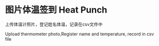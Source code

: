 # 图片体温签到 Heat Punch
上传体温计照片，登记姓名体温，记录在csv文件中

Upload thermometer photo,Register name and temperature, record in csv file
